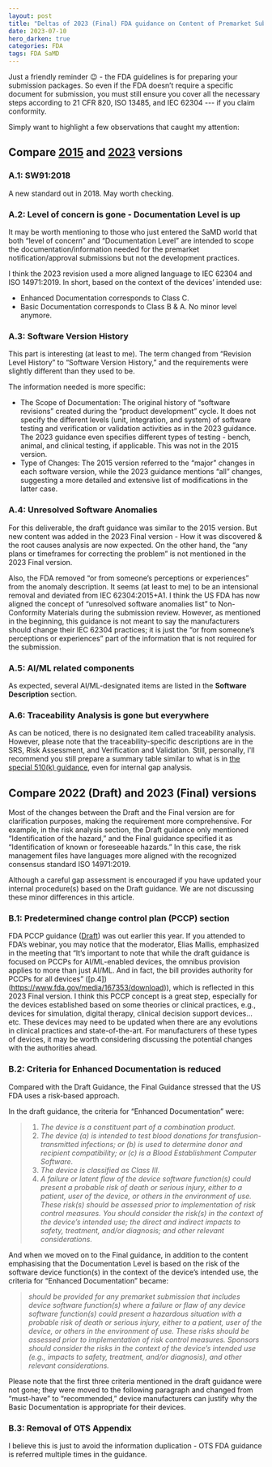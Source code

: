 ```yaml
---
layout: post
title: "Deltas of 2023 (Final) FDA guidance on Content of Premarket Submissions for Device Software Functions"
date: 2023-07-10
hero_darken: true
categories: FDA
tags: FDA SaMD
---
```


Just a friendly reminder 😉 - the FDA guidelines is for preparing your submission packages. So even if the FDA doesn’t require a specific document for submission, you must still ensure you cover all the necessary steps according to 21 CFR 820, ISO 13485, and IEC 62304 --- if you claim conformity.

Simply want to highlight a few observations that caught my attention:

## Compare [2015](https://www.fda.gov/media/73065/download) and [2023](https://www.fda.gov/media/153781/download) versions

### A.1: SW91:2018

A new standard out in 2018. May worth checking.

### A.2: Level of concern is gone - Documentation Level is up

It may be worth mentioning to those who just entered the SaMD world that both “level of concern” and “Documentation Level” are intended to scope the documentation/information needed for the premarket notification/approval submissions but not the development practices.

I think the 2023 revision used a more aligned language to IEC 62304 and ISO 14971:2019. In short, based on the context of the devices’ intended use:

- Enhanced Documentation corresponds to Class C.
- Basic Documentation corresponds to Class B & A. No minor level anymore.

### A.3: Software Version History 

This part is interesting (at least to me). The term changed from “Revision Level History” to “Software Version History,” and the requirements were slightly different than they used to be.

The information needed is more specific:

- The Scope of Documentation: The original history of “software revisions” created during the “product development” cycle. It does not specify the different levels (unit, integration, and system) of software testing and verification or validation activities as in the 2023 guidance. The 2023 guidance even specifies different types of testing - bench, animal, and clinical testing, if applicable. This was not in the 2015 version.
- Type of Changes: The 2015 version referred to the “major” changes in each software version, while the 2023 guidance mentions “all” changes, suggesting a more detailed and extensive list of modifications in the latter case.

### A.4: Unresolved Software Anomalies

For this deliverable, the draft guidance was similar to the 2015 version. But new content was added in the 2023 Final version - How it was discovered & the root causes analysis are now expected. On the other hand, the “any plans or timeframes for correcting the problem” is not mentioned in the 2023 Final version.

Also, the FDA removed “or from someone’s perceptions or experiences” from the anomaly description. It seems (at least to me) to be an intensional removal and deviated from IEC 62304:2015+A1. I think the US FDA has now aligned the concept of “unresolved software anomalies list” to Non-Conformity Materials during the submission review. However, as mentioned in the beginning, this guidance is not meant to say the manufacturers should change their IEC 62304 practices; it is just the “or from someone’s perceptions or experiences” part of the information that is not required for the submission.

### A.5: AI/ML related components

As expected, several AI/ML-designated items are listed in the **Software Description** section.

### A.6: Traceability Analysis is gone but everywhere

As can be noticed, there is no designated item called traceability analysis. However, please note that the traceability-specific descriptions are in the SRS, Risk Assessment, and Verification and Validation. Still, personally, I'll recommend you still prepare a summary table similar to what is in [the special 510(k) guidance](https://www.fda.gov/media/116418/download), even for internal gap analysis.

## Compare 2022 (Draft) and 2023 (Final) versions

Most of the changes between the Draft and the Final version are for clarification purposes, making the requirement more comprehensive. For example, in the risk analysis section, the Draft guidance only mentioned “Identification of the hazard,” and the Final guidance specified it as “Identification of known or foreseeable hazards.” In this case, the risk management files have languages more aligned with the recognized consensus standard ISO 14971:2019.

Although a careful gap assessment is encouraged if you have updated your internal procedure(s) based on the Draft guidance. We are not discussing these minor differences in this article.

### B.1: Predetermined change control plan (PCCP) section

FDA PCCP guidance ([Draft](https://www.fda.gov/regulatory-information/search-fda-guidance-documents/marketing-submission-recommendations-predetermined-change-control-plan-artificial)) was out earlier this year. If you attended to FDA’s webinar, you may notice that the moderator, Elias Mallis, emphasized in the meeting that “It’s important to note that while the draft guidance is focused on PCCPs for AI/ML-enabled devices, the omnibus provision applies to more than just AI/ML. And in fact, the bill provides authority for PCCPs for all devices” ([p.4])(https://www.fda.gov/media/167353/download)), which is reflected in this 2023 Final version. I think this PCCP concept is a great step, especially for the devices established based on some theories or clinical practices, e.g., devices for simulation, digital therapy, clinical decision support devices…etc. These devices may need to be updated when there are any evolutions in clinical practices and state-of-the-art. For manufacturers of these types of devices, it may be worth considering discussing the potential changes with the authorities ahead.  

### B.2: Criteria for Enhanced Documentation is reduced

Compared with the Draft Guidance, the Final Guidance stressed that the US FDA uses a risk-based approach.

In the draft guidance, the criteria for “Enhanced Documentation” were:

> 1. *The device is a constituent part of a combination product.*
> 2. *The device (a) is intended to test blood donations for transfusion-transmitted infections; or (b) is used to determine donor and recipient compatibility; or (c) is a Blood Establishment Computer Software.*
> 3. *The device is classified as Class III.*
> 4. *A failure or latent flaw of the device software function(s) could present a probable risk of death or serious injury, either to a patient, user of the device, or others in the environment of use. These risk(s) should be assessed prior to implementation of risk control measures. You should consider the risk(s) in the context of the device’s intended use; the direct and indirect impacts to safety, treatment, and/or diagnosis; and other relevant considerations.*

And when we moved on to the Final guidance, in addition to the content emphasising that the Documentation Level is based on the risk of the software device function(s) in the context of the device’s intended use, the criteria for “Enhanced Documentation” became:

> *should be provided for any premarket submission that includes device software function(s) where a failure or flaw of any device software function(s) could present a hazardous situation with a probable risk of death or serious injury, either to a patient, user of the device, or others in the environment of use. These risks should be assessed prior to implementation of risk control measures. Sponsors should consider the risks in the context of the device’s intended use (e.g., impacts to safety, treatment, and/or diagnosis), and other relevant considerations.*

Please note that the first three criteria mentioned in the draft guidance were not gone; they were moved to the following paragraph and changed from “must-have” to “recommended,” device manufacturers can justify why the Basic Documentation is appropriate for their devices.

### B.3: Removal of OTS Appendix

I believe this is just to avoid the information duplication - OTS FDA guidance is referred multiple times in the guidance.
 
